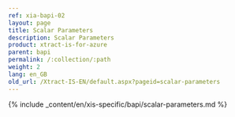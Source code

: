 ```yaml
---
ref: xia-bapi-02
layout: page
title: Scalar Parameters
description: Scalar Parameters
product: xtract-is-for-azure
parent: bapi
permalink: /:collection/:path
weight: 2
lang: en_GB
old_url: /Xtract-IS-EN/default.aspx?pageid=scalar-parameters
---
```

{% include _content/en/xis-specific/bapi/scalar-parameters.md %}
